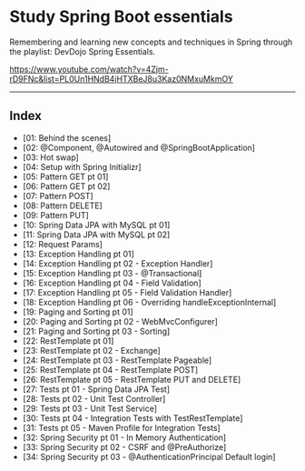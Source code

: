 # Study Spring Boot essentials

Remembering and learning new concepts and techniques in Spring through the playlist: DevDojo Spring Essentials.

https://www.youtube.com/watch?v=4Zjm-rD9FNc&list=PL0Un1HNdB4jHTXBeJ8u3Kaz0NMxuMkmOY

---

## <a name="index">Index</a>

- [01: Behind the scenes]
- [02: @Component, @Autowired and @SpringBootApplication]
- [03: Hot swap] 
- [04: Setup with Spring Initializr]
- [05: Pattern GET pt 01]
- [06: Pattern GET pt 02]   
- [07: Pattern POST]   
- [08: Pattern DELETE]   
- [09: Pattern PUT]   
- [10: Spring Data JPA with MySQL pt 01]   
- [11: Spring Data JPA with MySQL pt 02]   
- [12: Request Params]   
- [13: Exception Handling pt 01]   
- [14: Exception Handling pt 02 - Exception Handler]
- [15: Exception Handling pt 03 - @Transactional]   
- [16: Exception Handling pt 04 - Field Validation]
- [17: Exception Handling pt 05 - Field Validation Handler]   
- [18: Exception Handling pt 06 - Overriding handleExceptionInternal]
- [19: Paging and Sorting pt 01]   
- [20: Paging and Sorting pt 02 - WebMvcConfigurer]
- [21: Paging and Sorting pt 03 - Sorting]   
- [22: RestTemplate pt 01]   
- [23: RestTemplate pt 02 - Exchange]   
- [24: RestTemplate pt 03 - RestTemplate Pageable]   
- [25: RestTemplate pt 04 - RestTemplate POST]  
- [26: RestTemplate pt 05 - RestTemplate PUT and DELETE]
- [27: Tests pt 01 - Spring Data JPA Test]   
- [28: Tests pt 02 - Unit Test Controller]
- [29: Tests pt 03 - Unit Test Service]
- [30: Tests pt 04 - Integration Tests with TestRestTemplate]   
- [31: Tests pt 05 - Maven Profile for Integration Tests]
- [32: Spring Security pt 01 - In Memory Authentication]
- [33: Spring Security pt 02 - CSRF and @PreAuthorize]
- [34: Spring Security pt 03 - @AuthenticationPrincipal Default login]